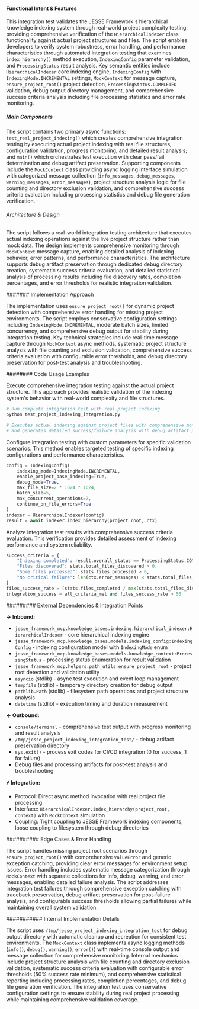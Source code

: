 <!-- CACHE_METADATA_START -->
<!-- Source File: {PROJECT_ROOT}/jesse-framework-mcp/tests/test_project_base_indexing_rule.py -->
<!-- Cached On: 2025-07-04T00:29:32.214286 -->
<!-- Source Modified: 2025-07-03T16:02:35.983886 -->
<!-- Cache Version: 1.0 -->
<!-- CACHE_METADATA_END -->

#### Functional Intent & Features

This integration test validates the JESSE Framework's hierarchical knowledge indexing system through real-world project complexity testing, providing comprehensive verification of the `HierarchicalIndexer` class functionality against actual project structures and files. The script enables developers to verify system robustness, error handling, and performance characteristics through automated integration testing that examines `index_hierarchy()` method execution, `IndexingConfig` parameter validation, and `ProcessingStatus` result analysis. Key semantic entities include `HierarchicalIndexer` core indexing engine, `IndexingConfig` with `IndexingMode.INCREMENTAL` settings, `MockContext` for message capture, `ensure_project_root()` project detection, `ProcessingStatus.COMPLETED` validation, debug output directory management, and comprehensive success criteria analysis including file processing statistics and error rate monitoring.

##### Main Components

The script contains two primary async functions: `test_real_project_indexing()` which creates comprehensive integration testing by executing actual project indexing with real file structures, configuration validation, progress monitoring, and detailed result analysis; and `main()` which orchestrates test execution with clear pass/fail determination and debug artifact preservation. Supporting components include the `MockContext` class providing async logging interface simulation with categorized message collection (`info_messages`, `debug_messages`, `warning_messages`, `error_messages`), project structure analysis logic for file counting and directory exclusion validation, and comprehensive success criteria evaluation including processing statistics and debug file generation verification.

###### Architecture & Design

The script follows a real-world integration testing architecture that executes actual indexing operations against the live project structure rather than mock data. The design implements comprehensive monitoring through `MockContext` message capture, enabling detailed analysis of indexing behavior, error patterns, and performance characteristics. The architecture supports debug artifact preservation through dedicated debug directory creation, systematic success criteria evaluation, and detailed statistical analysis of processing results including file discovery rates, completion percentages, and error thresholds for realistic integration validation.

####### Implementation Approach

The implementation uses `ensure_project_root()` for dynamic project detection with comprehensive error handling for missing project environments. The script employs conservative configuration settings including `IndexingMode.INCREMENTAL`, moderate batch sizes, limited concurrency, and comprehensive debug output for stability during integration testing. Key technical strategies include real-time message capture through `MockContext` async methods, systematic project structure analysis with file counting and exclusion validation, comprehensive success criteria evaluation with configurable error thresholds, and debug directory preservation for post-test analysis and troubleshooting.

######## Code Usage Examples

Execute comprehensive integration testing against the actual project structure. This approach provides realistic validation of the indexing system's behavior with real-world complexity and file structures.

```python
# Run complete integration test with real project indexing
python test_project_indexing_integration.py

# Executes actual indexing against project files with comprehensive monitoring
# and generates detailed success/failure analysis with debug artifact preservation
```

Configure integration testing with custom parameters for specific validation scenarios. This method enables targeted testing of specific indexing configurations and performance characteristics.

```python
config = IndexingConfig(
    indexing_mode=IndexingMode.INCREMENTAL,
    enable_project_base_indexing=True,
    debug_mode=True,
    max_file_size=2 * 1024 * 1024,
    batch_size=5,
    max_concurrent_operations=2,
    continue_on_file_errors=True
)
indexer = HierarchicalIndexer(config)
result = await indexer.index_hierarchy(project_root, ctx)
```

Analyze integration test results with comprehensive success criteria evaluation. This verification provides detailed assessment of indexing performance and system reliability.

```python
success_criteria = {
    "Indexing completed": result.overall_status == ProcessingStatus.COMPLETED,
    "Files discovered": stats.total_files_discovered > 0,
    "Some files processed": stats.files_processed > 0,
    "No critical failure": len(ctx.error_messages) < stats.total_files_discovered
}
files_success_rate = (stats.files_completed / max(stats.total_files_discovered, 1)) * 100
integration_success = all_criteria_met and files_success_rate > 50
```

######### External Dependencies & Integration Points

**→ Inbound:**
- `jesse_framework_mcp.knowledge_bases.indexing.hierarchical_indexer:HierarchicalIndexer` - core hierarchical indexing engine
- `jesse_framework_mcp.knowledge_bases.models.indexing_config:IndexingConfig` - indexing configuration model with `IndexingMode` enum
- `jesse_framework_mcp.knowledge_bases.models.knowledge_context:ProcessingStatus` - processing status enumeration for result validation
- `jesse_framework_mcp.helpers.path_utils:ensure_project_root` - project root detection and validation utility
- `asyncio` (stdlib) - async test execution and event loop management
- `tempfile` (stdlib) - temporary directory creation for debug output
- `pathlib.Path` (stdlib) - filesystem path operations and project structure analysis
- `datetime` (stdlib) - execution timing and duration measurement

**← Outbound:**
- `console/terminal` - comprehensive test output with progress monitoring and result analysis
- `/tmp/jesse_project_indexing_integration_test/` - debug artifact preservation directory
- `sys.exit()` - process exit codes for CI/CD integration (0 for success, 1 for failure)
- Debug files and processing artifacts for post-test analysis and troubleshooting

**⚡ Integration:**
- Protocol: Direct async method invocation with real project file processing
- Interface: `HierarchicalIndexer.index_hierarchy(project_root, context)` with `MockContext` simulation
- Coupling: Tight coupling to JESSE Framework indexing components, loose coupling to filesystem through debug directories

########## Edge Cases & Error Handling

The script handles missing project root scenarios through `ensure_project_root()` with comprehensive `ValueError` and generic exception catching, providing clear error messages for environment setup issues. Error handling includes systematic message categorization through `MockContext` with separate collections for info, debug, warning, and error messages, enabling detailed failure analysis. The script addresses integration test failures through comprehensive exception catching with traceback preservation, debug artifact preservation for post-failure analysis, and configurable success thresholds allowing partial failures while maintaining overall system validation.

########### Internal Implementation Details

The script uses `/tmp/jesse_project_indexing_integration_test` for debug output directory with automatic cleanup and recreation for consistent test environments. The `MockContext` class implements async logging methods (`info()`, `debug()`, `warning()`, `error()`) with real-time console output and message collection for comprehensive monitoring. Internal mechanics include project structure analysis with file counting and directory exclusion validation, systematic success criteria evaluation with configurable error thresholds (50% success rate minimum), and comprehensive statistical reporting including processing rates, completion percentages, and debug file generation verification. The integration test uses conservative configuration settings to ensure stability during real project processing while maintaining comprehensive validation coverage.